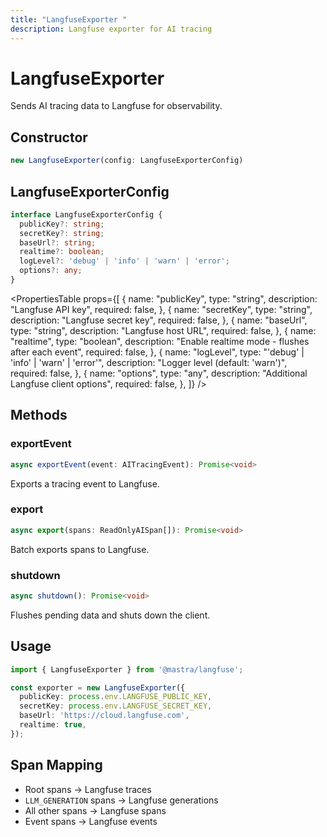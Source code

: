 ```yaml
---
title: "LangfuseExporter "
description: Langfuse exporter for AI tracing
---
```



# LangfuseExporter

Sends AI tracing data to Langfuse for observability.

## Constructor

```typescript
new LangfuseExporter(config: LangfuseExporterConfig)
```

## LangfuseExporterConfig

```typescript
interface LangfuseExporterConfig {
  publicKey?: string;
  secretKey?: string;
  baseUrl?: string;
  realtime?: boolean;
  logLevel?: 'debug' | 'info' | 'warn' | 'error';
  options?: any;
}
```

<PropertiesTable
  props={[
    {
      name: "publicKey",
      type: "string",
      description: "Langfuse API key",
      required: false,
    },
    {
      name: "secretKey",
      type: "string",
      description: "Langfuse secret key",
      required: false,
    },
    {
      name: "baseUrl",
      type: "string",
      description: "Langfuse host URL",
      required: false,
    },
    {
      name: "realtime",
      type: "boolean",
      description: "Enable realtime mode - flushes after each event",
      required: false,
    },
    {
      name: "logLevel",
      type: "'debug' | 'info' | 'warn' | 'error'",
      description: "Logger level (default: 'warn')",
      required: false,
    },
    {
      name: "options",
      type: "any",
      description: "Additional Langfuse client options",
      required: false,
    },
  ]}
/>

## Methods

### exportEvent

```typescript
async exportEvent(event: AITracingEvent): Promise<void>
```

Exports a tracing event to Langfuse.

### export

```typescript
async export(spans: ReadOnlyAISpan[]): Promise<void>
```

Batch exports spans to Langfuse.

### shutdown

```typescript
async shutdown(): Promise<void>
```

Flushes pending data and shuts down the client.

## Usage

```typescript
import { LangfuseExporter } from '@mastra/langfuse';

const exporter = new LangfuseExporter({
  publicKey: process.env.LANGFUSE_PUBLIC_KEY,
  secretKey: process.env.LANGFUSE_SECRET_KEY,
  baseUrl: 'https://cloud.langfuse.com',
  realtime: true,
});
```

## Span Mapping

- Root spans → Langfuse traces
- `LLM_GENERATION` spans → Langfuse generations
- All other spans → Langfuse spans
- Event spans → Langfuse events